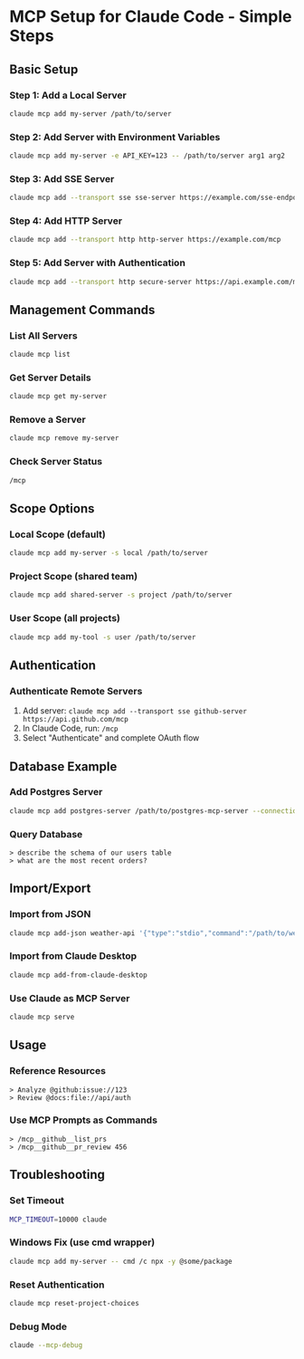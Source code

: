 # MCP Setup for Claude Code - Simple Steps

## Basic Setup

### Step 1: Add a Local Server
```bash
claude mcp add my-server /path/to/server
```

### Step 2: Add Server with Environment Variables
```bash
claude mcp add my-server -e API_KEY=123 -- /path/to/server arg1 arg2
```

### Step 3: Add SSE Server
```bash
claude mcp add --transport sse sse-server https://example.com/sse-endpoint
```

### Step 4: Add HTTP Server
```bash
claude mcp add --transport http http-server https://example.com/mcp
```

### Step 5: Add Server with Authentication
```bash
claude mcp add --transport http secure-server https://api.example.com/mcp --header "Authorization: Bearer your-token"
```

## Management Commands

### List All Servers
```bash
claude mcp list
```

### Get Server Details
```bash
claude mcp get my-server
```

### Remove a Server
```bash
claude mcp remove my-server
```

### Check Server Status
```bash
/mcp
```

## Scope Options

### Local Scope (default)
```bash
claude mcp add my-server -s local /path/to/server
```

### Project Scope (shared team)
```bash
claude mcp add shared-server -s project /path/to/server
```

### User Scope (all projects)
```bash
claude mcp add my-tool -s user /path/to/server
```

## Authentication

### Authenticate Remote Servers
1. Add server: `claude mcp add --transport sse github-server https://api.github.com/mcp`
2. In Claude Code, run: `/mcp`
3. Select "Authenticate" and complete OAuth flow

## Database Example

### Add Postgres Server
```bash
claude mcp add postgres-server /path/to/postgres-mcp-server --connection-string "postgresql://user:pass@localhost:5432/mydb"
```

### Query Database
```
> describe the schema of our users table
> what are the most recent orders?
```

## Import/Export

### Import from JSON
```bash
claude mcp add-json weather-api '{"type":"stdio","command":"/path/to/weather-cli","args":["--api-key","abc123"]}'
```

### Import from Claude Desktop
```bash
claude mcp add-from-claude-desktop
```

### Use Claude as MCP Server
```bash
claude mcp serve
```

## Usage

### Reference Resources
```
> Analyze @github:issue://123
> Review @docs:file://api/auth
```

### Use MCP Prompts as Commands
```
> /mcp__github__list_prs
> /mcp__github__pr_review 456
```

## Troubleshooting

### Set Timeout
```bash
MCP_TIMEOUT=10000 claude
```

### Windows Fix (use cmd wrapper)
```bash
claude mcp add my-server -- cmd /c npx -y @some/package
```

### Reset Authentication
```bash
claude mcp reset-project-choices
```

### Debug Mode
```bash
claude --mcp-debug
```

